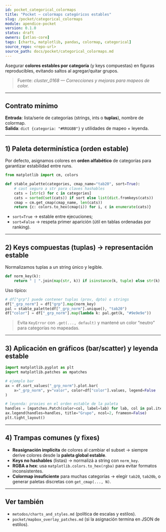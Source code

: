 ```yaml
---
id: pocket_categorical_colormaps
title: "Pocket — colormaps categóricos estables"
slug: /pocket/categorical_colormaps
module: apendice-pocket
version: 0.1.0
status: draft
owners: [atlas-core]
tags: [charts, matplotlib, pandas, colormap, categorical]
source_repo: <repo-url>
source_path: docs/pocket/categorical_colormaps.md
---
```



Asegurar **colores estables por categoría** (y keys compuestas) en figuras reproducibles, evitando saltos al agregar/quitar grupos.

> Fuente: *cluster_0168 — Correcciones y mejoras para mapeos de color.*

---

## Contrato mínimo
**Entrada**: lista/serie de categorías (strings, ints o **tuplas**), nombre de colormap.  
**Salida**: `dict {categoria: "#RRGGBB"}` y utilidades de mapeo + leyenda.

---

## 1) Paleta determinística (orden estable)
Por defecto, asignamos colores en **orden alfabético** de categorías para garantizar estabilidad entre runs.

~~~python
from matplotlib import cm, colors

def stable_palette(categories, cmap_name="tab20", sort=True):
    # cast seguro a str para claves hashables
    cats = [str(c) for c in categories]
    cats = sorted(set(cats)) if sort else list(dict.fromkeys(cats))
    cmap = cm.get_cmap(cmap_name, len(cats))
    return {c: colors.to_hex(cmap(i)) for i, c in enumerate(cats)}
~~~

* `sort=True` → estable entre ejecuciones;
* `sort=False` → respeta primer aparición (útil en tablas ordenadas por ranking).

---

## 2) Keys compuestas (tuplas) → representación estable

Normalizamos tuplas a un string único y legible.

~~~python
def norm_key(k):
    return " | ".join(map(str, k)) if isinstance(k, tuple) else str(k)
~~~

Uso típico:

~~~python
# df["grp"] puede contener tuplas (prov, dpto) o strings
df["_grp_norm"] = df["grp"].map(norm_key)
pal = stable_palette(df["_grp_norm"].unique(), "tab20")
df["color"] = df["_grp_norm"].map(lambda k: pal.get(k, "#9e9e9e"))
~~~

> Evita `KeyError` con `.get(..., default)` y mantené un color “neutro” para categorías no mapeadas.

---

## 3) Aplicación en gráficos (bar/scatter) y leyenda estable

~~~python
import matplotlib.pyplot as plt
import matplotlib.patches as mpatches

# ejemplo bar
ax = df.sort_values("_grp_norm").plot.bar(
    x="_grp_norm", y="valor", color=df["color"].values, legend=False
)

# leyenda: proxies en el orden estable de la paleta
handles = [mpatches.Patch(color=col, label=lab) for lab, col in pal.items()]
ax.legend(handles=handles, title="Grupo", ncol=2, frameon=False)
plt.tight_layout()
~~~

---

## 4) Trampas comunes (y fixes)

* **Reasignación implícita** de colores al cambiar el subset → siempre derive colores desde la **paleta global estable**.
* **Keys no hashables** (listas) → normalizá a string con `norm_key`.
* **RGBA a hex**: usa `matplotlib.colors.to_hex(rgba)` para evitar formatos inconsistentes.
* **Colormap insuficiente** para muchas categorías → elegir `tab20`, `tab20b`, o generar paletas discretas con `get_cmap(..., N)`.

---

## Ver también

* `metodos/charts_and_styles.md` (política de escalas y estilos).
* `pocket/mapbox_overlay_patches.md` (si la asignación termina en JSON de estilos).
